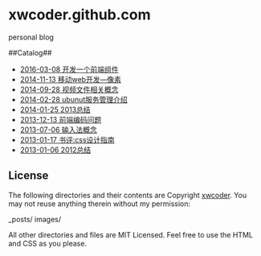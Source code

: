 xwcoder.github.com
==================

personal blog

##Catalog##

* [2016-03-08  开发一个前端组件](https://github.com/xwcoder/xwcoder.github.com/issues/9)
* [2014-11-13  移动web开发—像素](_posts/2014-11-11-px-concept-in-web-development.md)
* [2014-09-28  视频文件相关概念](_posts/2014-09-11-video-concept.md)
* [2014-02-28  ubunut服务管理介绍](_posts/2014-02-28-ubuntu-service-management.md)
* [2014-01-25  2013总结](_posts/2014-01-25-2013-summary.md)
* [2013-12-13  前端编码问题](_posts/2013-12-13-encoding-charset.md)
* [2013-07-06  输入法概念](_posts/2013-07-06-input-method-concept.md)
* [2013-01-17  书评:css设计指南](_posts/2013-01-17-book-stylin-with-css.md)
* [2013-01-06  2012总结](_posts/2013-01-06-2012-summary.md)

## License ##

The following directories and their contents are Copyright [xwcoder](https://github.com/xwcoder). You may not reuse anything therein without my permission:

_posts/
images/

All other directories and files are MIT Licensed. Feel free to use the HTML and CSS as you please.

